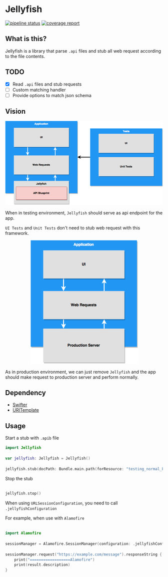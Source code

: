 # Jellyfish

[![pipeline status](https://gitlab.com/darkcl/JellyfishKit/badges/master/pipeline.svg)](https://gitlab.com/darkcl/JellyfishKit/commits/master) [![coverage report](https://gitlab.com/darkcl/JellyfishKit/badges/master/coverage.svg)](https://darkcl.gitlab.io/JellyfishKit/)

## What is this?

Jellyfish is a library that parse `.api` files and stub all web request according to the file contents.

## TODO

- [x] Read `.api` files and stub requests
- [ ] Custom matching handler
- [ ] Provide options to match json schema

## Vision

<p align="center">
  <img src="Assets/jellyfish-test.png">
</p>

When in testing environment, `Jellyfish` should serve as api endpoint for the app.

`UI Tests` and `Unit Tests` don't need to stub web request with this framework.

<p align="center">
  <img src="Assets/jellyfish-production.png">
</p>

As in production environment, we can just remove `Jellyfish` and the app should make request to production server and perform normally.

## Dependency

- [Swifter](https://github.com/httpswift/swifter)
- [URITemplate](https://github.com/kylef/URITemplate.swift)

## Usage

Start a stub with `.apib` file

```swift
import Jellyfish

var jellyfish: Jellyfish = Jellyfish()

jellyfish.stub(docPath: Bundle.main.path(forResource: "testing_normal_blueprint", ofType: "apib")!)

```

Stop the stub

```swift

jellyfish.stop()

```

When using `URLSessionConfiguration`, you need to call `.jellyfishConfiguration`

For example, when use with `Alamofire`

```swift

import Alamofire
        
sessionManager = Alamofire.SessionManager(configuration: .jellyfishConfiguration)

sessionManager.request("https://example.com/message").responseString { result in
    print("==================Alamofire")
    print(result.description)
}

```
